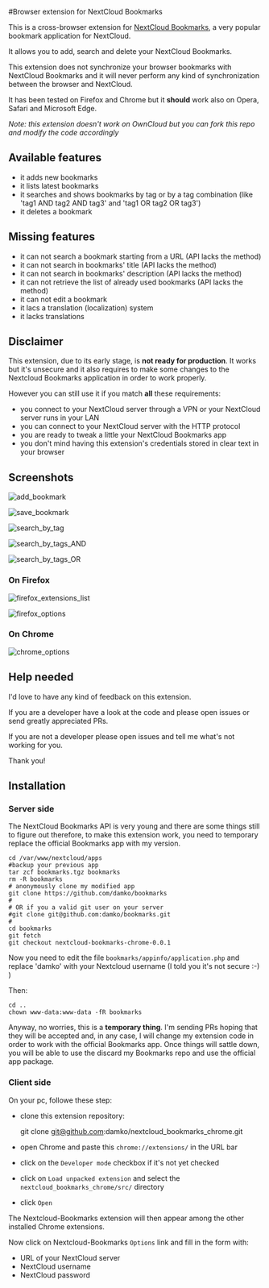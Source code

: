 #Browser extension for NextCloud Bookmarks

This is a cross-browser extension for [NextCloud Bookmarks](https://github.com/nextcloud/bookmarks), a very popular bookmark application for NextCloud. 

It allows you to add, search and delete your NextCloud Bookmarks. 

This extension does not synchronize your browser bookmarks with NextCloud Bookmarks and it will never perform any kind of synchronization between the browser and NextCloud.

It has been tested on Firefox and Chrome but it **should** work also on Opera, Safari and Microsoft Edge.

_Note: this extension doesn't work on OwnCloud but you can fork this repo and modify the code accordingly_

## Available features

* it adds new bookmarks
* it lists latest bookmarks
* it searches and shows bookmarks by tag or by a tag combination (like 'tag1 AND tag2 AND tag3' and 'tag1 OR tag2 OR tag3')
* it deletes a bookmark

## Missing features

* it can not search a bookmark starting from a URL (API lacks the method)
* it can not search in bookmarks' title (API lacks the method)
* it can not search in bookmarks' description (API lacks the method)
* it can not retrieve the list of already used bookmarks (API lacks the method)
* it can not edit a bookmark
* it lacs a translation (localization) system
* it lacks translations

## Disclaimer

This extension, due to its early stage, is **not ready for production**. It works but it's unsecure and it also requires to make some changes to the Nextcloud Bookmarks application in order to work properly.

However you can still use it if you match **all** these requirements:

* you connect to your NextCloud server through a VPN or your NextCloud server runs in your LAN
* you can connect to your NextCloud server with the HTTP protocol
* you are ready to tweak a little your NextCloud Bookmarks app
* you don't mind having this extension's credentials stored in clear text in your browser

## Screenshots

![add_bookmark](https://github.com/damko/freedommarks-browser-webextension/blob/master/screenshots/screenshot-freedommarks-add_bookmark.jpg)

![save_bookmark](https://github.com/damko/freedommarks-browser-webextension/blob/master/screenshots/screenshot-freedommarks-save_bookmark.png.jpg)

![search_by_tag](https://github.com/damko/freedommarks-browser-webextension/blob/master/screenshots/screenshot-freedommarks-search_by_tag.jpg)

![search_by_tags_AND](https://github.com/damko/freedommarks-browser-webextension/blob/master/screenshots/screenshot-freedommarks-search_by_tags_AND.jpg)

![search_by_tags_OR](https://github.com/damko/freedommarks-browser-webextension/blob/master/screenshots/screenshot-freedommarks-search_by_tags_OR.jpg)

### On Firefox 

![firefox_extensions_list](https://github.com/damko/freedommarks-browser-webextension/blob/master/screenshots/screenshot-freedommarks-firefox_extensions_list.jpg)

![firefox_options](https://github.com/damko/freedommarks-browser-webextension/blob/master/screenshots/screenshot-freedommarks-firefox_options.jpg)

### On Chrome
![chrome_options](https://github.com/damko/freedommarks-browser-webextension/blob/master/screenshots/screenshot-freedommarks-chrome_options.jpg)

## Help needed

I'd love to have any kind of feedback on this extension.

If you are a developer have a look at the code and please open issues or send greatly appreciated PRs.

If you are not a developer please open issues and tell me what's not working for you.

Thank you!

## Installation

### Server side

The NextCloud Bookmarks API is very young and there are some things still to figure out therefore, to make this extension work, you need to temporary replace the official Bookmarks app with my version.

	cd /var/www/nextcloud/apps
	#backup your previous app
	tar zcf bookmarks.tgz bookmarks
	rm -R bookmarks
	# anonymously clone my modified app
	git clone https://github.com/damko/bookmarks
	#
	# OR if you a valid git user on your server
	#git clone git@github.com:damko/bookmarks.git
	#
	cd bookmarks
	git fetch
	git checkout nextcloud-bookmarks-chrome-0.0.1

Now you need to edit the file `bookmarks/appinfo/application.php` and replace 'damko' with your Nextcloud username (I told you it's not secure :-) )

Then:

	cd ..
	chown www-data:www-data -fR bookmarks

Anyway, no worries, this is a **temporary thing**. I'm sending PRs hoping that they will be accepted and, in any case, I will change my extension code in order to work with the official Bookmarks app. Once things will sattle down, you will be able to use the discard my Bookmarks repo and use the official app package.

### Client side

On your pc, followe these step:

* clone this extension repository:

	git clone git@github.com:damko/nextcloud_bookmarks_chrome.git

* open Chrome and paste this `chrome://extensions/` in the URL bar

* click on the `Developer mode` checkbox if it's not yet checked

* click on `Load unpacked extension` and select the `nextcloud_bookmarks_chrome/src/` directory

* click `Open`

The Nextcloud-Bookmarks extension will then appear among the other installed Chrome extensions.

Now click on Nextcloud-Bookmarks `Options` link and fill in the form with:

* URL of your NextCloud server
* NextCloud username
* NextCloud password

